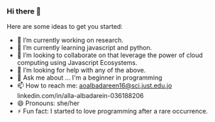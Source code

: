 ### Hi there 👋

Here are some ideas to get you started:

- 🔭 I’m currently working on research.
- 🌱 I’m currently learning javascript and python.
- 👯 I’m looking to collaborate on that leverage the power of cloud computing using Javascript Ecosystems.
- 🤔 I’m looking for help with any of the above.
- 💬 Ask me about ...   I'm a beginner in programming
- 📫 How to reach me: aoalbadareen16@sci.just.edu.jo linkedin.com/in/alla-albadarein-036188206
- 😄 Pronouns: she/her
- ⚡ Fun fact: I started to love programming after a rare occurrence.

